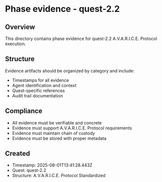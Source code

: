 # Phase evidence - quest-2.2

## Overview

This directory contains phase evidence for quest-2.2 A.V.A.R.I.C.E. Protocol execution.

## Structure

Evidence artifacts should be organized by category and include:

- Timestamps for all evidence
- Agent identification and context
- Quest-specific references
- Audit trail documentation

## Compliance

- All evidence must be verifiable and concrete
- Evidence must support A.V.A.R.I.C.E. Protocol requirements
- Evidence must maintain chain of custody
- Evidence must be stored with proper metadata

## Created

- Timestamp: 2025-08-01T13:41:28.443Z
- Quest: quest-2.2
- Structure: A.V.A.R.I.C.E. Protocol Standardized
